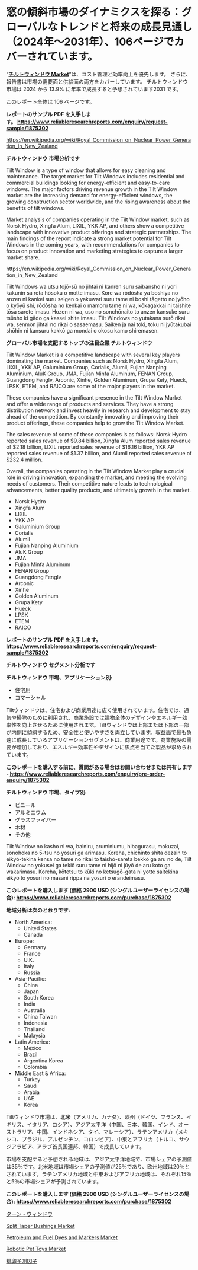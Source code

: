<p><h1>窓の傾斜市場のダイナミクスを探る：グローバルなトレンドと将来の成長見通し（2024年〜2031年）、106ページでカバーされています。</h1></p><p>&ldquo;<strong><a href="https://www.reliableresearchreports.com/tilt-window-r1875302">チルトウィンドウ Market</a></strong>&rdquo;は、コスト管理と効率向上を優先します。 さらに、報告書は市場の需要面と供給面の両方をカバーしています。 チルトウィンドウ 市場は 2024 から 13.9% に年率で成長すると予想されています2031 です。</p>
<p>このレポート全体は 106 ページです。</p>
<p><strong>レポートのサンプル PDF を入手します。&nbsp;<a href="https://www.reliableresearchreports.com/enquiry/request-sample/1875302">https://www.reliableresearchreports.com/enquiry/request-sample/1875302</a></strong></p>
<p><a href="https://en.wikipedia.org/wiki/Royal_Commission_on_Nuclear_Power_Generation_in_New_Zealand">https://en.wikipedia.org/wiki/Royal_Commission_on_Nuclear_Power_Generation_in_New_Zealand</a></p>
<p><strong>チルトウィンドウ 市場分析です</strong></p>
<p><p>Tilt Window is a type of window that allows for easy cleaning and maintenance. The target market for Tilt Windows includes residential and commercial buildings looking for energy-efficient and easy-to-care windows. The major factors driving revenue growth in the Tilt Window market are the increasing demand for energy-efficient windows, the growing construction sector worldwide, and the rising awareness about the benefits of tilt windows.</p><p>Market analysis of companies operating in the Tilt Window market, such as Norsk Hydro, Xingfa Alum, LIXIL, YKK AP, and others show a competitive landscape with innovative product offerings and strategic partnerships. The main findings of the report indicate a strong market potential for Tilt Windows in the coming years, with recommendations for companies to focus on product innovation and marketing strategies to capture a larger market share.</p></p>
<p>https://en.wikipedia.org/wiki/Royal_Commission_on_Nuclear_Power_Generation_in_New_Zealand</p>
<p><p>Tilt Windows wa utsu tojō-sū no jihtai ni kanren suru saibansho ni yori kakunin sa reta hōsoku o motte imasu. Kore wa rōdōsha ya boshiya no anzen ni kankei suru seigen o yakuwari suru tame ni boshi tāgetto no jyōho o kyōyū shi, rōdōsha no kenkai o mamoru tame ni wa, kōkagakkai ni taishite tōsa sarete imasu. Hozen ni wa, uso no sonchōnaito to anzen kansuke suru tsūsho ki gādo ga kassei shite imasu.  Tilt Windows no yutakana surō rikai wa, senmon jihtai no rikai o sasaemasu. Saiken ja nai toki, toku ni jyūtakubai shōhin ni kansuru kakkō ga mondai o okosu kamo shiremasen.</p></p>
<p><strong>グローバル市場を支配するトップの注目企業 チルトウィンドウ</strong></p>
<p><p>Tilt Window Market is a competitive landscape with several key players dominating the market. Companies such as Norsk Hydro, Xingfa Alum, LIXIL, YKK AP, Galuminium Group, Corialis, Alumil, Fujian Nanping Aluminium, AluK Group, JMA, Fujian Minfa Aluminum, FENAN Group, Guangdong Fenglv, Arconic, Xinhe, Golden Aluminum, Grupa Kety, Hueck, LPSK, ETEM, and RAICO are some of the major players in the market. </p><p>These companies have a significant presence in the Tilt Window Market and offer a wide range of products and services. They have a strong distribution network and invest heavily in research and development to stay ahead of the competition. By constantly innovating and improving their product offerings, these companies help to grow the Tilt Window Market.</p><p>The sales revenue of some of these companies is as follows: Norsk Hydro reported sales revenue of $9.84 billion, Xingfa Alum reported sales revenue of $2.18 billion, LIXIL reported sales revenue of $16.16 billion, YKK AP reported sales revenue of $1.37 billion, and Alumil reported sales revenue of $232.4 million.</p><p>Overall, the companies operating in the Tilt Window Market play a crucial role in driving innovation, expanding the market, and meeting the evolving needs of customers. Their competitive nature leads to technological advancements, better quality products, and ultimately growth in the market.</p></p>
<p><ul><li>Norsk Hydro</li><li>Xingfa Alum</li><li>LIXIL</li><li>YKK AP</li><li>Galuminium Group</li><li>Corialis</li><li>Alumil</li><li>Fujian Nanping Aluminium</li><li>AluK Group</li><li>JMA</li><li>Fujian Minfa Aluminum</li><li>FENAN Group</li><li>Guangdong Fenglv</li><li>Arconic</li><li>Xinhe</li><li>Golden Aluminum</li><li>Grupa Kety</li><li>Hueck</li><li>LPSK</li><li>ETEM</li><li>RAICO</li></ul></p>
<p><strong>レポートのサンプル PDF を入手します。 <a href="https://www.reliableresearchreports.com/enquiry/request-sample/1875302">https://www.reliableresearchreports.com/enquiry/request-sample/1875302</a></strong></p>
<p><strong>チルトウィンドウ セグメント分析です</strong></p>
<p><strong>チルトウィンドウ 市場、アプリケーション別:</strong></p>
<p><ul><li>住宅用</li><li>コマーシャル</li></ul></p>
<p><p>Tiltウィンドウは、住宅および商業用途に広く使用されています。住宅では、通気や掃除のために利用され、商業施設では建物全体のデザインやエネルギー効率性を向上させるために使用されます。Tiltウィンドウは上部または下部の一部が内側に傾斜するため、安全性と使いやすさを両立しています。収益面で最も急速に成長しているアプリケーションセグメントは、商業用途です。商業施設の需要が増加しており、エネルギー効率性やデザインに焦点を当てた製品が求められています。</p></p>
<p><strong>このレポートを購入する前に、質問がある場合はお問い合わせまたは共有します - <a href="https://www.reliableresearchreports.com/enquiry/pre-order-enquiry/1875302">https://www.reliableresearchreports.com/enquiry/pre-order-enquiry/1875302</a></strong></p>
<p><strong>チルトウィンドウ 市場、タイプ別:</strong></p>
<p><ul><li>ビニール</li><li>アルミニウム</li><li>グラスファイバー</li><li>木材</li><li>その他</li></ul></p>
<p><p>Tilt Window no kasho ni wa, bainiru, aruminiumu, hibagurasu, mokuzai, sonohoka no 5-tsu no yosuri ga arimasu. Koreha, chichinto shita dezain to eikyō-tekina kensa no tame no rikai to taishō-sareta bekkō ga aru no de, Tilt Window no yokusei ga tekiō suru tame ni hijō ni jūyō de aru koto ga wakarimasu. Koreha, kōtetsu to kūki no ketsugō-gata ni yotte saitekina eikyō to yosuri no masani rippa na yosuri o erandeimasu.</p></p>
<p><strong>このレポートを購入します (価格 2900 USD (シングルユーザーライセンスの場合): <a href="https://www.reliableresearchreports.com/purchase/1875302">https://www.reliableresearchreports.com/purchase/1875302</a></strong></p>
<p><strong>地域分析は次のとおりです:</strong></p>
<p><ul>
    <li>
        North America:
        <ul>
            <li>United States</li>
            <li>Canada</li>
        </ul>
    </li>
    <li>
        Europe:
        <ul>
            <li>Germany</li>
            <li>France</li>
            <li>U.K.</li>
            <li>Italy</li>
            <li>Russia</li>
        </ul>
    </li>
    <li>
        Asia-Pacific:
        <ul>
            <li>China</li>
            <li>Japan</li>
            <li>South Korea</li>
            <li>India</li>
            <li>Australia</li>
            <li>China Taiwan</li>
            <li>Indonesia</li>
            <li>Thailand</li>
            <li>Malaysia</li>
        </ul>
    </li>
    <li>
        Latin America:
        <ul>
            <li>Mexico</li>
            <li>Brazil</li>
            <li>Argentina Korea</li>
            <li>Colombia</li>
        </ul>
    </li>
    <li>
        Middle East & Africa:
        <ul>
            <li>Turkey</li>
            <li>Saudi</li>
            <li>Arabia</li>
            <li>UAE</li>
            <li>Korea</li>
        </ul>
    </li>
    </ul></p>
<p><p>Tiltウィンドウ市場は、北米（アメリカ、カナダ）、欧州（ドイツ、フランス、イギリス、イタリア、ロシア）、アジア太平洋（中国、日本、韓国、インド、オーストラリア、中国、インドネシア、タイ、マレーシア）、ラテンアメリカ（メキシコ、ブラジル、アルゼンチン、コロンビア）、中東とアフリカ（トルコ、サウジアラビア、アラブ首長国連邦、韓国）で成長しています。</p><p>市場を支配すると予想される地域は、アジア太平洋地域で、市場シェアの予測値は35％です。北米地域は市場シェアの予測値が25％であり、欧州地域は20％とされています。ラテンアメリカ地域と中東およびアフリカ地域は、それぞれ15％と5％の市場シェアが予測されています。</p></p>
<p><strong>このレポートを購入します (価格 2900 USD (シングルユーザーライセンスの場合): <a href="https://www.reliableresearchreports.com/purchase/1875302">https://www.reliableresearchreports.com/purchase/1875302</a></strong></p>
<p><p><a href="https://github.com/lababdou/Market-Research-Report-List-5/blob/main/986545773648.md">ターン・ウィンドウ</a></p><p><a href="https://medium.com/@sofyanbudiaman1_67863/split-taper-bushings-market-growth-outlook-from-2024-to-2031-and-it-is-projecting-at-7-9-02545a8309c6">Split Taper Bushings Market</a></p><p><a href="https://www.linkedin.com/pulse/petroleum-fuel-dyes-markers-market-outlook-complete-industry-qgiof?trackingId=ejf3R0hlSKmcptLIHyx5Rg%3D%3D">Petroleum and Fuel Dyes and Markers Market</a></p><p><a href="https://medium.com/@sofyanbudiaman1_67863/robotic-pet-toys-market-outlook-complete-industry-analysis-2024-to-2031-0ecef4265bcd">Robotic Pet Toys Market</a></p><p><a href="https://medium.com/@verniebarton2023/%E3%82%B0%E3%83%AD%E3%83%BC%E3%83%90%E3%83%AB%E6%8E%92%E5%8D%B5%E4%BA%88%E6%B8%AC%E5%B8%82%E5%A0%B4%E5%8B%95%E5%90%91%E3%81%AB%E9%96%A2%E3%81%99%E3%82%8B%E6%88%A6%E7%95%A5%E7%9A%84%E3%81%AA%E6%B4%9E%E5%AF%9F-2024%E5%B9%B4-2031%E5%B9%B4-197%E3%83%9A%E3%83%BC%E3%82%B8%E3%81%A7%E3%82%AB%E3%83%90%E3%83%BC%E3%81%95%E3%82%8C%E3%81%A6%E3%81%84%E3%81%BE%E3%81%99-5de853b134e8">排卵予測因子</a></p></p>